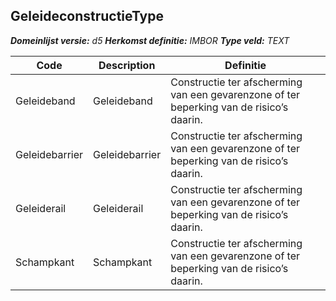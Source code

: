 ﻿## GeleideconstructieType

*__Domeinlijst versie:__ d5*
*__Herkomst definitie:__ IMBOR*
*__Type veld:__ TEXT*

|__Code__ |__Description__ |__Definitie__	|
|	---	|	---	|   ---	| 
| Geleideband | Geleideband | Constructie ter afscherming van een gevarenzone of ter beperking van de risico’s daarin. |
| Geleidebarrier | Geleidebarrier | Constructie ter afscherming van een gevarenzone of ter beperking van de risico’s daarin. |
| Geleiderail | Geleiderail | Constructie ter afscherming van een gevarenzone of ter beperking van de risico’s daarin. |
| Schampkant | Schampkant | Constructie ter afscherming van een gevarenzone of ter beperking van de risico’s daarin. |
